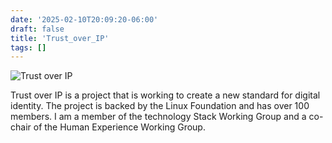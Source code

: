 ```yaml
---
date: '2025-02-10T20:09:20-06:00'
draft: false
title: 'Trust_over_IP'
tags: []
---
```


![Trust over IP](/images/Trust_Over_IP.png)

Trust over IP is a project that is working to create a new standard for digital identity. The project is backed by the Linux Foundation and has over 100 members. I am a member of the technology Stack Working Group and a co-chair of the Human Experience Working Group.